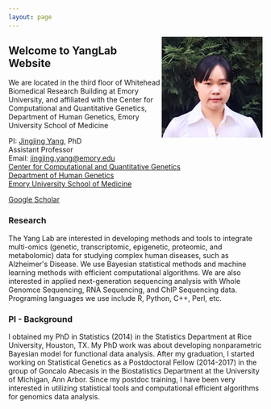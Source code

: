 ```yaml
---
layout: page
---
```


<!-- {% include JB/setup %} -->

<img style="float: right;" src="assets/JingjingPic.jpg">

## Welcome to YangLab Website

We are located in the third floor of Whitehead Biomedical Research Building at Emory University, and affiliated with the Center for Computational and Quantitative Genetics, Department of Human Genetics, Emory University School of Medicine 


PI: [Jingjing Yang](http://genetics.emory.edu/faculty/primary/yang-jingjing.html), PhD <br>
Assistant Professor <br>
Email: jingjing.yang@emory.edu <br>
[Center for Computational and Quantitative Genetics](http://ccqg.emory.edu/about/index.html) <br>
[Department of Human Genetics](http://genetics.emory.edu/) <br>
[Emory University School of Medicine](https://med.emory.edu/index.html)


[Google Scholar](https://scholar.google.com/citations?user=ANXPW-UAAAAJ&hl=en) 



### Research
The Yang Lab are interested in developing methods and tools to integrate multi-omics (genetic, transcriptomic, epigenetic, proteomic, and metabolomic) data for studying complex human diseases, such as Alzheimer's Disease. We use Bayesian statistical methods and machine learning methods with efficient computational algorithms. We are also interested in applied next-generation sequencing analysis with Whole Genomce Sequencing, RNA Sequencing, and ChIP Sequencing data. Programing languages we use include R, Python, C++, Perl, etc.


### PI - Background

I obtained my PhD in Statistics (2014) in the Statistics Department at Rice University, Houston, TX. My PhD work was about developing nonparametric Bayesian model for functional data analysis. After my graduation, I started working on Statistical Genetics as a Postdoctoral Fellow (2014-2017) in the group of
Goncalo Abecasis in the Biostatistics Department at the University of Michigan, Ann Arbor. Since my postdoc training, I have been very interested in utilizing statistical tools and computational efficient algorithms for genomics data analysis.




